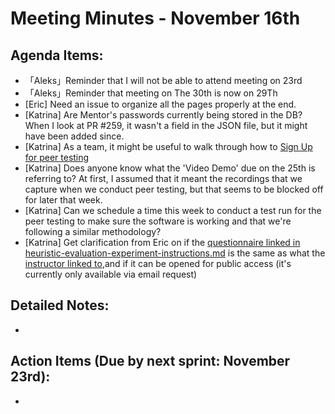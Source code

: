 # Meeting Minutes - November 16th

## Agenda Items:
- 「Aleks」Reminder that I will not be able to attend meeting on 23rd
- 「Aleks」Reminder that meeting on The 30th is now on 29Th
-  [Eric] Need an issue to organize all the pages properly at the end.
- [Katrina] Are Mentor's passwords currently being stored in the DB? When I look at PR #259, it wasn't a field in the JSON file, but it might have been added since.
- [Katrina] As a team, it might be useful to walk through how to [Sign Up for peer testing](https://docs.google.com/spreadsheets/d/1hl-bVGtlN1JMaNCbpx4tqgj7R5T_lkqo-KdooR9Aevk/edit#gid=245939495) 
- [Katrina] Does anyone know what the 'Video Demo' due on the 25th is referring to? At first, I assumed that it meant the recordings that we capture when we conduct peer testing, but that seems to be blocked off for later that week. 
- [Katrina] Can we schedule a time this week to conduct a test run for the peer testing to make sure the software is working and that we're following a similar methodology?
- [Katrina] Get clarification from Eric on if the [questionnaire linked in heuristic-evaluation-experiment-instructions.md](https://docs.google.com/forms/d/1K0egKKFqWlHBHL8dpMpvDg4dmS5h3WP_Hp-WnMYRE7Q/prefill) is the same as what the [instructor linked to](https://docs.google.com/forms/d/e/1FAIpQLSc8ruVs9LssMNB9NCcXvgANTe7sL_qppknM35Kkuhwnz3Y3TQ/viewform),and if it can be opened for public access (it's currently only available via email request)
## Detailed Notes:
- 

## Action Items (Due by next sprint: November 23rd):
- 
